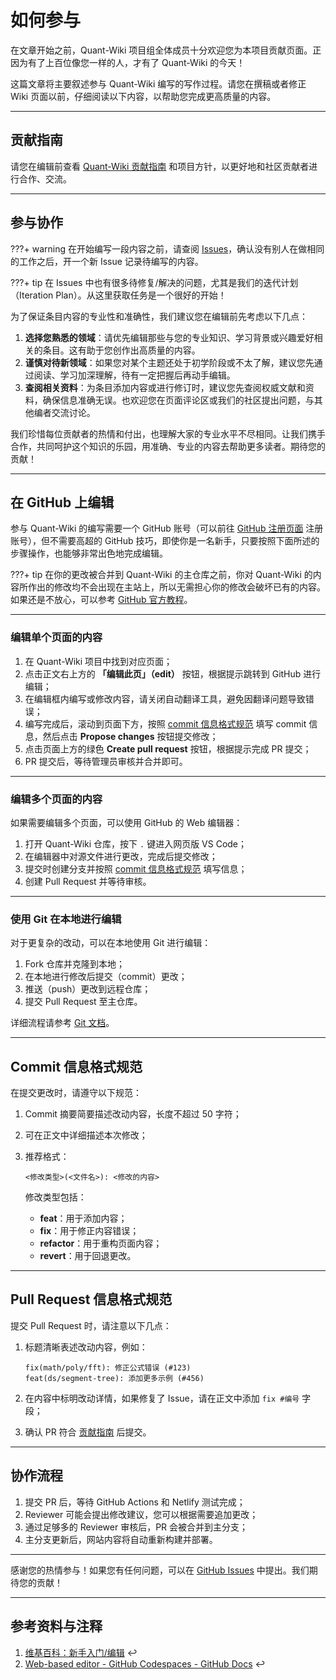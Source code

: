 # 如何参与  

在文章开始之前，Quant-Wiki 项目组全体成员十分欢迎您为本项目贡献页面。正因为有了上百位像您一样的人，才有了 Quant-Wiki 的今天！  

这篇文章将主要叙述参与 Quant-Wiki 编写的写作过程。请您在撰稿或者修正 Wiki 页面以前，仔细阅读以下内容，以帮助您完成更高质量的内容。

---

## 贡献指南  

请您在编辑前查看 [Quant-Wiki 贡献指南](https://github.com/LLMQuant/quant-wiki/blob/master/.github/CONTRIBUTING.md) 和项目方针，以更好地和社区贡献者进行合作、交流。

---

## 参与协作  

???+ warning
    在开始编写一段内容之前，请查阅 [Issues](https://github.com/LLMQuant/Quant-Wiki/issues)，确认没有别人在做相同的工作之后，开一个新 Issue 记录待编写的内容。  

???+ tip
    在 Issues 中也有很多待修复/解决的问题，尤其是我们的迭代计划（Iteration Plan）。从这里获取任务是一个很好的开始！

为了保证条目内容的专业性和准确性，我们建议您在编辑前先考虑以下几点：  

1. **选择您熟悉的领域**：请优先编辑那些与您的专业知识、学习背景或兴趣爱好相关的条目。这有助于您创作出高质量的内容。  
2. **谨慎对待新领域**：如果您对某个主题还处于初学阶段或不太了解，建议您先通过阅读、学习加深理解，待有一定把握后再动手编辑。  
3. **查阅相关资料**：为条目添加内容或进行修订时，建议您先查阅权威文献和资料，确保信息准确无误。也欢迎您在页面评论区或我们的社区提出问题，与其他编者交流讨论。  

我们珍惜每位贡献者的热情和付出，也理解大家的专业水平不尽相同。让我们携手合作，共同呵护这个知识的乐园，用准确、专业的内容去帮助更多读者。期待您的贡献！  

---

## 在 GitHub 上编辑  

参与 Quant-Wiki 的编写需要一个 GitHub 账号（可以前往 [GitHub 注册页面](https://github.com/join) 注册账号），但不需要高超的 GitHub 技巧，即使你是一名新手，只要按照下面所述的步骤操作，也能够非常出色地完成编辑。

???+ tip
    在你的更改被合并到 Quant-Wiki 的主仓库之前，你对 Quant-Wiki 的内容所作出的修改均不会出现在主站上，所以无需担心你的修改会破坏已有的内容。如果还是不放心，可以参考 [GitHub 官方教程](https://docs.github.com/cn/get-started/quickstart/contributing-to-projects)。

---

### 编辑单个页面的内容  

1. 在 Quant-Wiki 项目中找到对应页面；  
2. 点击正文右上方的 **「编辑此页」（edit）** 按钮，根据提示跳转到 GitHub 进行编辑；  
3. 在编辑框内编写或修改内容，请关闭自动翻译工具，避免因翻译问题导致错误；  
4. 编写完成后，滚动到页面下方，按照 [commit 信息格式规范](#commit-信息格式规范) 填写 commit 信息，然后点击 **Propose changes** 按钮提交修改；  
5. 点击页面上方的绿色 **Create pull request** 按钮，根据提示完成 PR 提交；  
6. PR 提交后，等待管理员审核并合并即可。  

---

### 编辑多个页面的内容  

如果需要编辑多个页面，可以使用 GitHub 的 Web 编辑器：  

1. 打开 Quant-Wiki 仓库，按下 `.` 键进入网页版 VS Code；  
2. 在编辑器中对源文件进行更改，完成后提交修改；  
3. 提交时创建分支并按照 [commit 信息格式规范](#commit-信息格式规范) 填写信息；  
4. 创建 Pull Request 并等待审核。

---

### 使用 Git 在本地进行编辑  

对于更复杂的改动，可以在本地使用 Git 进行编辑：  

1. Fork 仓库并克隆到本地；  
2. 在本地进行修改后提交（commit）更改；  
3. 推送（push）更改到远程仓库；  
4. 提交 Pull Request 至主仓库。

详细流程请参考 [Git 文档](https://git-scm.com/doc)。

---

## Commit 信息格式规范  

在提交更改时，请遵守以下规范：  

1. Commit 摘要简要描述改动内容，长度不超过 50 字符；  
2. 可在正文中详细描述本次修改；  
3. 推荐格式：  

   ```
   <修改类型>(<文件名>): <修改的内容>
   ```  

   修改类型包括：  
   - **feat**：用于添加内容；  
   - **fix**：用于修正内容错误；  
   - **refactor**：用于重构页面内容；  
   - **revert**：用于回退更改。

---

## Pull Request 信息格式规范  

提交 Pull Request 时，请注意以下几点：  

1. 标题清晰表述改动内容，例如：  

   ```
   fix(math/poly/fft): 修正公式错误 (#123)
   feat(ds/segment-tree): 添加更多示例 (#456)
   ```  

2. 在内容中标明改动详情，如果修复了 Issue，请在正文中添加 `fix #编号` 字段；  
3. 确认 PR 符合 [贡献指南](https://github.com/LLMQuant/quant-wiki/blob/master/.github/CONTRIBUTING.md) 后提交。

---

## 协作流程  

1. 提交 PR 后，等待 GitHub Actions 和 Netlify 测试完成；  
2. Reviewer 可能会提出修改建议，您可以根据需要追加更改；  
3. 通过足够多的 Reviewer 审核后，PR 会被合并到主分支；  
4. 主分支更新后，网站内容将自动重新构建并部署。

---

感谢您的热情参与！如果您有任何问题，可以在 [GitHub Issues](https://github.com/LLMQuant/Quant-Wiki/issues) 中提出。我们期待您的贡献！

---

## 参考资料与注释  

1. [维基百科：新手入门/编辑](https://zh.wikipedia.org/wiki/Wikipedia:新手入门/编辑) ↩  
2. [Web-based editor - GitHub Codespaces - GitHub Docs](https://docs.github.com/en/codespaces/the-githubdev-web-based-editor) ↩  
